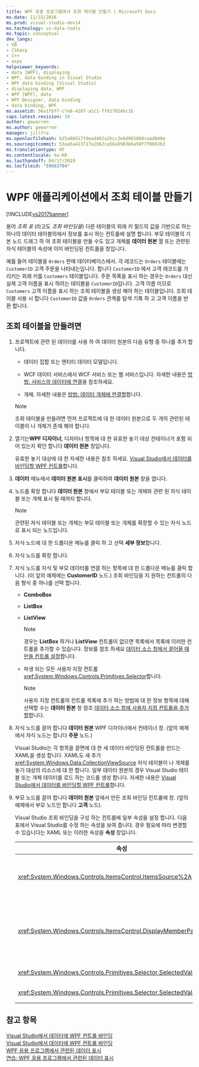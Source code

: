 ```yaml
---
title: WPF 응용 프로그램에서 조회 테이블 만들기 | Microsoft Docs
ms.date: 11/15/2016
ms.prod: visual-studio-dev14
ms.technology: vs-data-tools
ms.topic: conceptual
dev_langs:
- VB
- CSharp
- C++
- aspx
helpviewer_keywords:
- data [WPF], displaying
- WPF, data binding in Visual Studio
- WPF data binding [Visual Studio]
- displaying data, WPF
- WPF [WPF], data
- WPF Designer, data binding
- data binding, WPF
ms.assetid: 56a1fbff-c7e8-4187-a1c1-ffd17024bc1b
caps.latest.revision: 19
author: gewarren
ms.author: gewarren
manager: jillfra
ms.openlocfilehash: b25a86617fdead402a2bcc3e6d901868caad840e
ms.sourcegitcommit: 53aa5a413717a1b62ca56a5983b6a50f7f0663b3
ms.translationtype: HT
ms.contentlocale: ko-KR
ms.lasthandoff: 04/17/2019
ms.locfileid: "59663784"
---
```

# <a name="create-lookup-tables-in-wpf-applications"></a>WPF 애플리케이션에서 조회 테이블 만들기
[!INCLUDE[vs2017banner](../includes/vs2017banner.md)]

용어 *조회 표* (라고도 *조회 바인딩을*) 다른 테이블의 외래 키 필드의 값을 기반으로 하는 하나의 데이터 테이블의에서 정보를 표시 하는 컨트롤에 설명 합니다. 부모 테이블의 기본 노드 드래그 하 여 조회 테이블을 만들 수도 있고 개체를 **데이터 원본** 열 또는 관련된 자식 테이블의 속성에 이미 바인딩된 컨트롤을 창입니다.  
  
 예를 들어 테이블을 `Orders` 판매 데이터베이스에서. 각 레코드는 `Orders` 테이블에는 `CustomerID` 고객 주문을 나타내는입니다. 합니다 `CustomerID` 에서 고객 레코드를 가리키는 외래 키를 `Customers` 테이블입니다. 주문 목록을 표시 하는 경우는 `Orders` 대신 실제 고객 이름을 표시 하려는 테이블을 `CustomerID`입니다. 고객 이름 이므로 `Customers` 고객 이름을 표시 하는 조회 테이블을 생성 해야 하는 테이블입니다. 조회 테이블 사용 시 합니다 `CustomerID` 값을 `Orders` 관계를 탐색 기록 하 고 고객 이름을 반환 합니다.  
  
## <a name="to-create-a-lookup-table"></a>조회 테이블을 만들려면  
  
1.  프로젝트에 관련 된 데이터를 사용 하 여 데이터 원본의 다음 유형 중 하나를 추가 합니다.  
  
    -   데이터 집합 또는 엔터티 데이터 모델입니다.

    -   WCF 데이터 서비스에서 WCF 서비스 또는 웹 서비스입니다. 자세한 내용은 [방법: 서비스의 데이터에 연결](../data-tools/how-to-connect-to-data-in-a-service.md)을 참조하세요.  
  
    -   개체. 자세한 내용은 [방법: 데이터 개체에 연결할](http://msdn.microsoft.com/library/862fd351-0f4d-4220-9743-6103b87dc24b)합니다.  
  
    > [!NOTE]
    >  조회 테이블을 만들려면 먼저 프로젝트에 대 한 데이터 원본으로 두 개의 관련된 테이블이 나 개체가 존재 해야 합니다.  
  
2.  열기는**WPF 디자이너**, 디자이너 항목에 대 한 유효한 놓기 대상 컨테이너가 포함 되어 있는지 확인 합니다 **데이터 원본** 창입니다.  
  
     유효한 놓기 대상에 대 한 자세한 내용은 참조 하세요. [Visual Studio에서 데이터를 바인딩할 WPF 컨트롤](../data-tools/bind-wpf-controls-to-data-in-visual-studio1.md)합니다.  
  
3.  **데이터** 메뉴에서 **데이터 원본 표시**를 클릭하여 **데이터 원본** 창을 엽니다.  
  
4.  노드를 확장 합니다 **데이터 원본** 창에서 부모 테이블 또는 개체와 관련 된 자식 테이블 또는 개체 표시 될 때까지 합니다.  
  
    > [!NOTE]
    >  관련된 자식 테이블 또는 개체는 부모 테이블 또는 개체를 확장할 수 있는 자식 노드로 표시 되는 노드입니다.  
  
5.  자식 노드에 대 한 드롭다운 메뉴를 클릭 하 고 선택 **세부 정보**합니다.  
  
6.  자식 노드를 확장 합니다.  
  
7.  자식 노드를 자식 및 부모 데이터를 연결 하는 항목에 대 한 드롭다운 메뉴를 클릭 합니다. (이 앞의 예제에는 **CustomerID** 노드.) 조회 바인딩을 지 원하는 컨트롤의 다음 형식 중 하나를 선택 합니다.  
  
    -   **ComboBox**  
  
    -   **ListBox**  
  
    -   **ListView**  
  
        > [!NOTE]
        >  경우는 **ListBox** 하거나 **ListView** 컨트롤이 없으면 목록에서 목록에 이러한 컨트롤을 추가할 수 있습니다. 정보를 참조 하세요 [데이터 소스 창에서 끌어올 때 만들 컨트롤 설정](../data-tools/set-the-control-to-be-created-when-dragging-from-the-data-sources-window.md)합니다.  
  
    -   파생 되는 모든 사용자 지정 컨트롤 <xref:System.Windows.Controls.Primitives.Selector>합니다.  
  
        > [!NOTE]
        >  사용자 지정 컨트롤의 컨트롤 목록에 추가 하는 방법에 대 한 정보 항목에 대해 선택할 수는 **데이터 원본** 창 참조 [데이터 소스 창에 사용자 지정 컨트롤을 추가할](../data-tools/add-custom-controls-to-the-data-sources-window.md)합니다.  
  
8.  자식 노드를 끌어 합니다 **데이터 원본** WPF 디자이너에서 컨테이너 창. (앞의 예제에서 자식 노드는 합니다 **주문** 노드.)  
  
     Visual Studio는 각 항목을 끌면에 대 한 새 데이터 바인딩된 컨트롤을 만드는 XAML을 생성 합니다. XAML도 새 추가 <xref:System.Windows.Data.CollectionViewSource> 자식 테이블이 나 개체를 놓기 대상의 리소스에 대 한 합니다. 일부 데이터 원본의 경우 Visual Studio 테이블 또는 개체 데이터를 로드 하는 코드를 생성 합니다. 자세한 내용은 [Visual Studio에서 데이터를 바인딩할 WPF 컨트롤](../data-tools/bind-wpf-controls-to-data-in-visual-studio1.md)합니다.  
  
9. 부모 노드를 끌어 합니다 **데이터 원본** 앞에서 만든 조회 바인딩 컨트롤에 창. (앞의 예제에서 부모 노드인 합니다 **고객** 노드).  
  
     Visual Studio 조회 바인딩을 구성 하는 컨트롤에 일부 속성을 설정 합니다. 다음 표에서 Visual Studio를 수정 하는 속성을 보여 줍니다. 경우 필요에 따라 변경할 수 있습니다는 XAML 또는 이러한 속성을 **속성** 창입니다.  
  
    |속성|설정 설명|  
    |--------------|----------------------------|  
    |<xref:System.Windows.Controls.ItemsControl.ItemsSource%2A>|이 속성에는 컬렉션 또는 컨트롤에 표시 되는 데이터를 가져오는 데 사용 되는 바인딩을 지정 합니다. 이 속성을 설정 하는 visual Studio는 <xref:System.Windows.Data.CollectionViewSource> 컨트롤을 끌어 부모 데이터에 대 한 합니다.|  
    |<xref:System.Windows.Controls.ItemsControl.DisplayMemberPath%2A>|이 속성을 컨트롤에 표시 되는 데이터 항목의 경로 지정 합니다. Visual Studio를 사용 하면 첫 번째 열 또는 부모 데이터의 속성에이 속성을 설정 하는 문자열 데이터 형식을 갖는 키 후 합니다.<br /><br /> 부모 데이터에 다른 열 또는 속성을 표시 하려는 경우이 속성을 다른 속성의 경로를 변경 합니다.|  
    |<xref:System.Windows.Controls.Primitives.Selector.SelectedValue%2A>|Visual Studio 디자이너에 끌어 자식 데이터의 속성에이 속성에 바인딩합니다. 부모 데이터에 외래 키입니다.|  
    |<xref:System.Windows.Controls.Primitives.Selector.SelectedValuePath%2A>|Visual Studio의 경로 열 또는 외래 키를 부모 데이터는 자식 데이터의 속성에이 속성을 설정 합니다.|  
  
## <a name="see-also"></a>참고 항목  
 [Visual Studio에서 데이터에 WPF 컨트롤 바인딩](../data-tools/bind-wpf-controls-to-data-in-visual-studio1.md)   
 [Visual Studio에서 데이터에 WPF 컨트롤 바인딩](../data-tools/bind-wpf-controls-to-data-in-visual-studio2.md)   
 [WPF 응용 프로그램에서 관련된 데이터 표시](../data-tools/display-related-data-in-wpf-applications.md)   
 [연습: WPF 응용 프로그램에서 관련된 데이터 표시](../data-tools/walkthrough-displaying-related-data-in-a-wpf-application.md)
